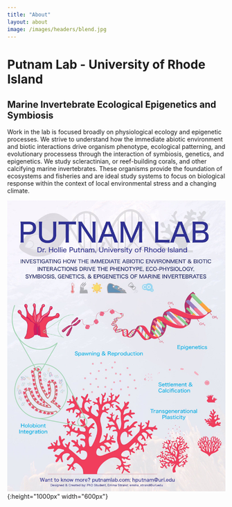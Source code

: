 ```yaml
---
title: "About"
layout: about
image: /images/headers/blend.jpg
---
```


# Putnam Lab - University of Rhode Island
## Marine Invertebrate Ecological Epigenetics and Symbiosis


Work in the lab is focused broadly on physiological ecology and epigenetic processes. We strive to understand how the immediate abiotic environment and biotic interactions drive organism phenotype,  ecological patterning, and evolutionary processess through the interaction of symbiosis, genetics, and epigenetics. We study scleractinian, or reef-building corals, and other calcifying marine invertebrates. These organisms provide the foundation of ecosystems and fisheries and are ideal study systems to focus on biological response within the context of local environmental stress and a changing climate. 

![Lab Info](https://github.com/Putnam-Lab/putnam-lab.github.io/blob/master/images/putnam_infographic.jpg?raw=true){:height="1000px" width="600px"}